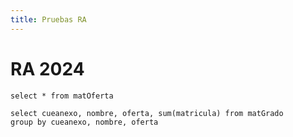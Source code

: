 ```yaml
---
title: Pruebas RA
---
```


# RA 2024

``` matricula_oferta
select * from matOferta
```

<BarChart 
    data={matricula_oferta}
    x=oferta
    y=matricula
    series="sector"
    title="Matricula por oferta"
/>

``` matricula_grado
select cueanexo, nombre, oferta, sum(matricula) from matGrado
group by cueanexo, nombre, oferta
```